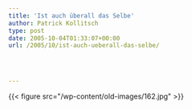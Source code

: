 ```yaml
---
title: 'Ist auch überall das Selbe'
author: Patrick Kollitsch
type: post
date: 2005-10-04T01:33:07+00:00
url: /2005/10/ist-auch-ueberall-das-selbe/




---
```

{{< figure src="/wp-content/old-images/162.jpg" >}}
